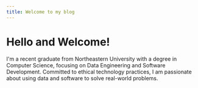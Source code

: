 ```yaml
---
title: Welcome to my blog
---
```


# Hello and Welcome!

I'm a recent graduate from Northeastern University with a degree in Computer Science, focusing on Data Engineering and Software Development. Committed to ethical technology practices, I am passionate about using data and software to solve real-world problems.
